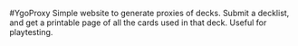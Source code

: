 #YgoProxy
Simple website to generate proxies of decks. Submit a decklist, and get a printable page of all the cards used in that deck. Useful for playtesting.
